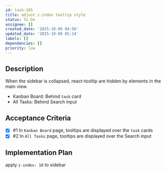 ```yaml
---
id: task-285
title: adjust z-index tooltip style
status: To Do
assignee: []
created_date: '2025-10-09 04:58'
updated_date: '2025-10-09 05:14'
labels: []
dependencies: []
priority: low
---
```


## Description

<!-- SECTION:DESCRIPTION:BEGIN -->
When the sidebar is collapsed, react-tooltip are hidden by elements in the main view.

- Kanban Board: Behind `task` card
- All Tasks: Behind Search input
<!-- SECTION:DESCRIPTION:END -->

## Acceptance Criteria
<!-- AC:BEGIN -->
- [x] #1 In `Kanban Board` page, tooltips are displayed over the `task` cards
- [x] #2 In `All Tasks` page, tooltips are displayed over the Search input
<!-- AC:END -->

## Implementation Plan

<!-- SECTION:PLAN:BEGIN -->
apply `z-index: 10` to sidebar
<!-- SECTION:PLAN:END -->
